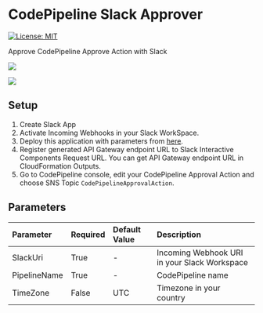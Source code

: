 # CodePipeline Slack Approver
[![License: MIT](https://img.shields.io/badge/License-MIT-yellow.svg)](https://opensource.org/licenses/MIT)

Approve CodePipeline Approve Action with Slack

![](https://github.com/ykarakita/code-pipeline-slack-approver/raw/master/images/screen_shot_01.png)

![](https://github.com/ykarakita/code-pipeline-slack-approver/raw/master/images/screen_shot_03.png)

## Setup
1. Create Slack App
1. Activate Incoming Webhooks in your Slack WorkSpace.
1. Deploy this application with parameters from [here](https://serverlessrepo.aws.amazon.com/applications/arn:aws:serverlessrepo:us-east-1:524176662322:applications~CodePipelineSlackApprover).
1. Register generated API Gateway endpoint URL to Slack Interactive Components Request URL. You can get API Gateway endpoint URL in CloudFormation Outputs.
1. Go to CodePipeline console, edit your CodePipeline Approval Action and choose SNS Topic `CodePipelineApprovalAction`.

## Parameters
| Parameter | Required | Default Value | Description |
| :--- | :--- | :--- | :--- |
| SlackUri | True | - | Incoming Webhook URI in your Slack Workspace |
| PipelineName | True | - | CodePipeline name |
| TimeZone | False | UTC | Timezone in your country |
